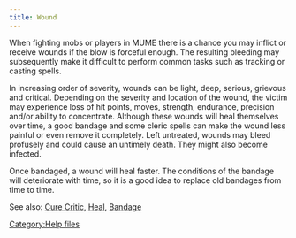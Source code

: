 ```yaml
---
title: Wound
---
```


When fighting mobs or players in MUME there is a chance you may inflict
or receive wounds if the blow is forceful enough. The resulting bleeding
may subsequently make it difficult to perform common tasks such as
tracking or casting spells.

In increasing order of severity, wounds can be light, deep, serious,
grievous and critical. Depending on the severity and location of the
wound, the victim may experience loss of hit points, moves, strength,
endurance, precision and/or ability to concentrate. Although these
wounds will heal themselves over time, a good bandage and some cleric
spells can make the wound less painful or even remove it completely.
Left untreated, wounds may bleed profusely and could cause an untimely
death. They might also become infected.

Once bandaged, a wound will heal faster. The conditions of the bandage
will deteriorate with time, so it is a good idea to replace old bandages
from time to time.

See also: [Cure Critic](Cure_Critic "wikilink"),
[Heal](Heal "wikilink"), [Bandage](Bandage "wikilink")

[Category:Help files](Category:Help_files "wikilink")
